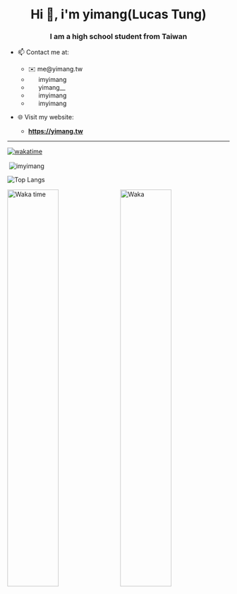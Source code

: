 
<h1 align="center">Hi 👋, i'm yimang(Lucas Tung)</h1>
<h3 align="center">I am a high school student from Taiwan</h3>



- 📫 Contact me at:
  - ✉️ me&#8203;@yimang.tw
  - <img src="dc.svg" width="15"> &nbsp;imyimang
  - <img src="ig.svg" width="15"> &nbsp;yimang__
  - <img src="x.svg" width="15"> &nbsp;imyimang
  - <img src="tg.svg" width="15"> &nbsp;imyimang

- 🌐 Visit my website:
  - **https://yimang.tw**

<hr>

[![wakatime](https://wakatime.com/badge/user/ae9549e9-981a-4760-b908-48d457840875.svg)](https://wakatime.com/@ae9549e9-981a-4760-b908-48d457840875)
 
<p>&nbsp;<img align="center" src="https://github-readme-stats.vercel.app/api?username=imyimang&show_icons=true&theme=dark&locale=en" alt="imyimang" /></p>

![Top Langs](https://github-readme-stats.vercel.app/api/top-langs/?username=imyimang&langs_count=20&theme=dark)

<div>
  <img src="https://wakatime.com/share/@ae9549e9-981a-4760-b908-48d457840875/4c269860-6809-4293-bf9d-89a9617b4971.svg" alt="Waka time" style="display: inline-block; margin-right: 10px; width: 48%;">
  <img src="https://wakatime.com/share/@ae9549e9-981a-4760-b908-48d457840875/3e2b9246-4494-4a27-ad01-d3027c6e7ac3.svg" alt="Waka" style="display: inline-block; width: 48%;">
</div>



<!--START_SECTION:waka-->
<!--END_SECTION:waka-->